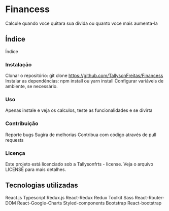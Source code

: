 # Financess

Calcule quando voce quitara sua divida ou quanto voce mais aumenta-la

## Índice

Índice

### Instalação

Clonar o repositório: git clone https://github.com/TallysonFreitas/Financess
Instalar as dependências: npm install ou yarn install
Configurar variáveis de ambiente, se necessário.

### Uso

Apenas instale e veja os calculos, teste as funcionalidades e se divirta

### Contribuição

Reporte bugs
Sugira de melhorias
Contribua com código através de pull requests

### Licença

Este projeto está licenciado sob a Tallysonfrts - license. Veja o arquivo LICENSE para mais detalhes.

## Tecnologias utilizadas

React.js
Typescript
Redux.js
React-Redux
Redux Toolkit
Sass
React-Router-DOM
React-Google-Charts
Styled-components
Bootstrap
React-bootstrap

